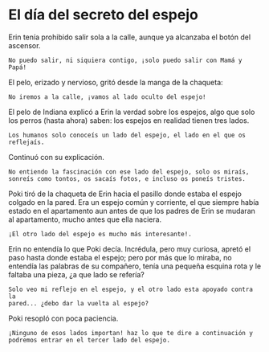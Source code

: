# El día del secreto del espejo

Erin tenía prohibido salir sola a la calle, aunque ya alcanzaba el botón del ascensor.

    No puedo salir, ni siquiera contigo, ¡solo puedo salir con Mamá y Papá!

El pelo, erizado y nervioso, gritó desde la manga de la chaqueta:

    No iremos a la calle, ¡vamos al lado oculto del espejo!

El pelo de Indiana explicó a Erin la verdad sobre los espejos, algo que solo los perros (hasta ahora) saben: los espejos en realidad tienen tres lados.

    Los humanos solo conoceís un lado del espejo, el lado en el que os
    reflejaís.

Continuó con su explicación.

    No entiendo la fascinación con ese lado del espejo, solo os miraís, 
    sonreís como tontos, os sacaís fotos, e incluso os poneís tristes.

Poki tiró de la chaqueta de Erin hacia el pasillo donde estaba el espejo colgado en la pared.  Era un espejo común y corriente, el que siempre había estado en el apartamento aun antes de que los padres de Erin se mudaran al apartamento, mucho antes que ella naciera. 

    ¡El otro lado del espejo es mucho más interesante!.

Erin no entendía lo que Poki decía.  Incrédula, pero muy curiosa, apretó el paso hasta donde estaba el espejo;  pero por más que lo miraba, no entendía las palabras de su compañero, tenía una pequeña esquina rota y le faltaba una pieza, ¿a que lado se refería?

    Solo veo mi reflejo en el espejo, y el otro lado esta apoyado contra la 
    pared... ¿debo dar la vuelta al espejo?

Poki resopló con poca paciencia.

    ¡Ninguno de esos lados importan! haz lo que te dire a continuación y 
    podremos entrar en el tercer lado del espejo.
